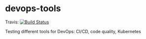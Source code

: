 # devops-tools

Travis: [![Build Status](https://travis-ci.org/janivihervas/devops-tools.svg?branch=master)](https://travis-ci.org/janivihervas/devops-tools)

Testing different tools for DevOps: CI/CD, code quality, Kubernetes
